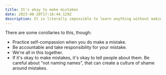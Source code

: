 ```yaml
---
title: It's okay to make mistakes
date: 2023-08-20T17:16:44.129Z
description: It is literally impossible to learn anything without making a mistake and correcting it. So go ahead and make mistakes!
---
```


There are some corollaries to this, though:

- Practice self-compassion when you do make a mistake.
- Be accountable and take responsibility for your mistake.
- We're all in this together.
- If it's okay to make mistakes, it's okay to tell people about them. Be careful about "not naming names", that can create a culture of shame around mistakes.
